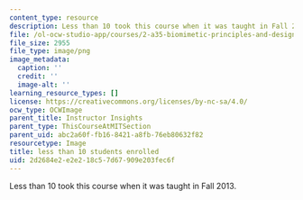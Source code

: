 ```yaml
---
content_type: resource
description: Less than 10 took this course when it was taught in Fall 2013.
file: /ol-ocw-studio-app/courses/2-a35-biomimetic-principles-and-design-fall-2013/2d2684e2e2e218c57d67909e203fec6f_ocwimage.2016-03-24.9923539885
file_size: 2955
file_type: image/png
image_metadata:
  caption: ''
  credit: ''
  image-alt: ''
learning_resource_types: []
license: https://creativecommons.org/licenses/by-nc-sa/4.0/
ocw_type: OCWImage
parent_title: Instructor Insights
parent_type: ThisCourseAtMITSection
parent_uid: abc2a60f-fb16-8421-a8fb-76eb80632f82
resourcetype: Image
title: less than 10 students enrolled
uid: 2d2684e2-e2e2-18c5-7d67-909e203fec6f
---
```

Less than 10 took this course when it was taught in Fall 2013.
